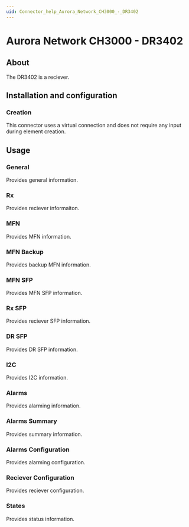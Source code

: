 ```yaml
---
uid: Connector_help_Aurora_Network_CH3000_-_DR3402
---
```


# Aurora Network CH3000 - DR3402

## About

The DR3402 is a reciever.

## Installation and configuration

### Creation

This connector uses a virtual connection and does not require any input during element creation.

## Usage

### General

Provides general information.

### Rx

Provides reciever informaiton.

### MFN

Provides MFN information.

### MFN Backup

Provides backup MFN information.

### MFN SFP

Provides MFN SFP information.

### Rx SFP

Provides reciever SFP information.

### DR SFP

Provides DR SFP information.

### I2C

Provides I2C information.

### Alarms

Provides alarming information.

### Alarms Summary

Provides summary information.

### Alarms Configuration

Provides alarming configuration.

### Reciever Configuration

Provides reciever configuration.

### States

Provides status information.
